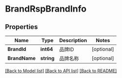 # BrandRspBrandInfo

## Properties

Name | Type | Description | Notes
------------ | ------------- | ------------- | -------------
**BrandId** | **int64** | 品牌ID | [optional] 
**BrandName** | **string** | 品牌名称 | [optional] 

[[Back to Model list]](../README.md#documentation-for-models) [[Back to API list]](../README.md#documentation-for-api-endpoints) [[Back to README]](../README.md)


